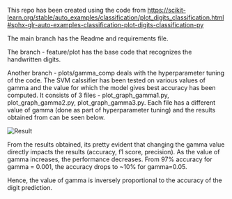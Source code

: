 This repo has been created using the code from https://scikit-learn.org/stable/auto_examples/classification/plot_digits_classification.html#sphx-glr-auto-examples-classification-plot-digits-classification-py

The main branch has the Readme and requirements file.

The branch - feature/plot has the base code that recognizes the handwritten digits.

Another branch - plots/gamma_comp deals with the hyperparameter tuning of the code. The SVM calssifier has been tested on various values of gamma and the value for which the model gives best accuracy has been computed.
It consists of 3 files - plot_graph_gamma1.py, plot_graph_gamma2.py, plot_graph_gamma3.py. Each file has a different value of gamma (done as part of hyperparameter tuning) and the results obtained from can be seen below.

![Result](https://user-images.githubusercontent.com/76610555/133898016-3f7e04e5-810e-4cff-9ed5-5a9bb13add23.PNG)

From the results obtained, its pretty evident that changing the gamma value directly impacts the results (accuracy, f1 score, precision). As the value of gamma increases, the performance decreases. From 97% accuracy for gamma = 0.001, the accuracy drops to ~10% for gamma=0.05.

Hence, the value of gamma is inversely proportional to the accuracy of the digit prediction.
